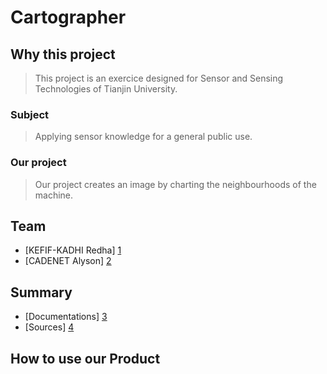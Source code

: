 # Cartographer

## Why this project

> This project is an exercice designed for Sensor and Sensing Technologies of Tianjin University.

### Subject

> Applying sensor knowledge for a general public use.

### Our project

> Our project creates an image by charting the neighbourhoods of the machine.

## Team

* [KEFIF-KADHI Redha] [1]
* [CADENET Alyson] [2]

## Summary

* [Documentations] [3]
* [Sources] [4]

## How to use our Product

[1]: https://github.com/InsidiousLeaf
[2]: https://github.com/elfenger
[3]: /Documentations/
[4]: /Sources/
